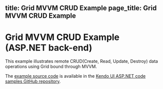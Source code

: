 title: Grid MVVM CRUD Example
page_title: Grid MVVM CRUD Example
---

# Grid MVVM CRUD Example (ASP.NET back-end)

This example illustrates remote CRUD(Create, Read, Update, Destroy) data operations using Grid bound through MVVM.

The [example source code](https://github.com/telerik/kendo-examples-asp-net/tree/master/grid-mvvm-web-service-crud) is available in the [Kendo UI ASP.NET code samples GitHub repository](https://github.com/telerik/kendo-examples-asp-net).
